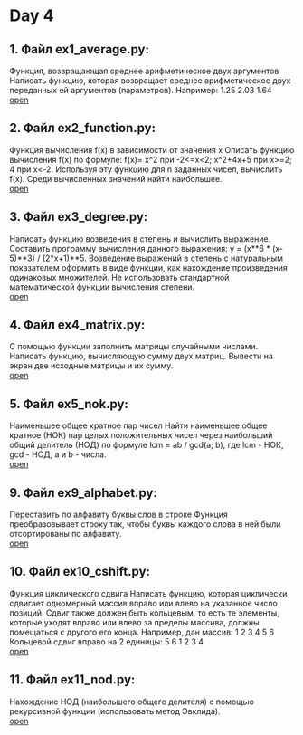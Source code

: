 # Day 4

## 1. Файл **ex1_average.py**:
Функция, возвращающая среднее арифметическое двух аргументов Написать функцию, которая возвращает 
среднее арифметическое двух переданных ей аргументов (параметров). 
Например: 1.25 2.03 1.64 \
[open](https://github.com/igotbitches/teachmeskills/tree/master/day4/ex1_average.py)

## 2. Файл **ex2_function.py**:
Функция вычисления f(x) в зависимости от значения x 
Описать функцию вычисления f(x) по формуле: f(x)= x^2 при -2<=x<2; x^2+4x+5 при x>=2; 4 при x<-2. 
Используя эту функцию для n заданных чисел, вычислить f(x). 
Среди вычисленных значений найти наибольшее.\
[open](https://github.com/igotbitches/teachmeskills/tree/master/day4/ex2_function.py)

## 3. Файл **ex3_degree.py**:
Написать функцию возведения в степень и вычислить выражение.
Составить программу вычисления данного выражения: y = (x**6 * (x-5)**3) / (2*x+1)**5.
Возведение выражений в степень с натуральным показателем оформить в виде функции, как нахождение произведения 
одинаковых множителей. Не использовать стандартной математической функции вычисления степени. \
[open](https://github.com/igotbitches/teachmeskills/tree/master/day4/ex3_degree.py)

## 4. Файл **ex4_matrix.py**:
С помощью функции заполнить матрицы случайными числами. 
Написать функцию, вычисляющую сумму двух матриц. 
Вывести на экран две исходные матрицы и их сумму. \
[open](https://github.com/igotbitches/teachmeskills/tree/master/day4/ex4_matrix.py)

## 5. Файл **ex5_nok.py**:
Наименьшее общее кратное пар чисел Найти наименьшее общее кратное (НОК) пар целых положительных чисел 
через наибольший общий делитель (НОД) по формуле lcm = ab / gcd(a; b), где lcm - НОК, gcd - НОД, a и b - числа. \
[open](https://github.com/igotbitches/teachmeskills/tree/master/day4/ex5_nok.py)

## 9. Файл **ex9_alphabet.py**:
Переставить по алфавиту буквы слов в строке Функция преобразовывает строку так, 
чтобы буквы каждого слова в ней были отсортированы по алфавиту. \
[open](https://github.com/igotbitches/teachmeskills/tree/master/day4/ex9_alphabet.py)

## 10. Файл **ex10_cshift.py**:
Функция циклического сдвига Написать функцию, которая циклически сдвигает одномерный массив вправо 
или влево на указанное число позиций. Сдвиг также должен быть кольцевым, то есть те элементы, 
которые уходят вправо или влево за пределы массива, должны помещаться с другого его конца. 
Например, дан массив: 1 2 3 4 5 6 
Кольцевой сдвиг вправо на 2 единицы: 5 6 1 2 3 4 \
[open](https://github.com/igotbitches/teachmeskills/tree/master/day4/ex10_cshift.py)

## 11. Файл **ex11_nod.py**:
Нахождение НОД (наибольшего общего делителя) с помощью рекурсивной функции (использовать метод Эвклида).\
[open](https://github.com/igotbitches/teachmeskills/tree/master/day4/ex11_nod.py)
